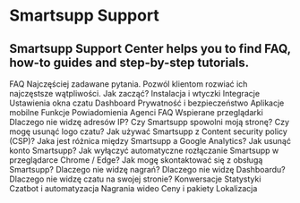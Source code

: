 # Smartsupp Support
## Smartsupp Support Center helps you to find FAQ, how-to guides and step-by-step tutorials.
FAQ 
Najczęściej zadawane pytania. Pozwól klientom rozwiać ich najczęstsze wątpliwości. 
Jak zacząć? 
Instalacja i wtyczki 
Integracje 
Ustawienia okna czatu 
Dashboard 
Prywatność i bezpieczeństwo 
Aplikacje mobilne 
Funkcje 
Powiadomienia 
Agenci 
FAQ 
Wspierane przeglądarki 
Dlaczego nie widzę adresów IP? 
Czy Smartsupp spowolni moją stronę? 
Czy mogę usunąć logo czatu? 
Jak używać Smartsupp z Content security policy (CSP)? 
Jaka jest różnica między Smartsupp a Google Analytics? 
Jak usunąć konto Smartsupp? 
Jak wyłączyć automatyczne rozłączanie Smartsupp w przeglądarce Chrome / Edge? 
Jak mogę skontaktować się z obsługą Smartsupp? 
Dlaczego nie widzę nagrań? 
Dlaczego nie widzę Dashboardu? 
Dlaczego nie widzę czatu na swojej stronie? 
Konwersacje 
Statystyki 
Czatbot i automatyzacja 
Nagrania wideo 
Ceny i pakiety 
Lokalizacja

